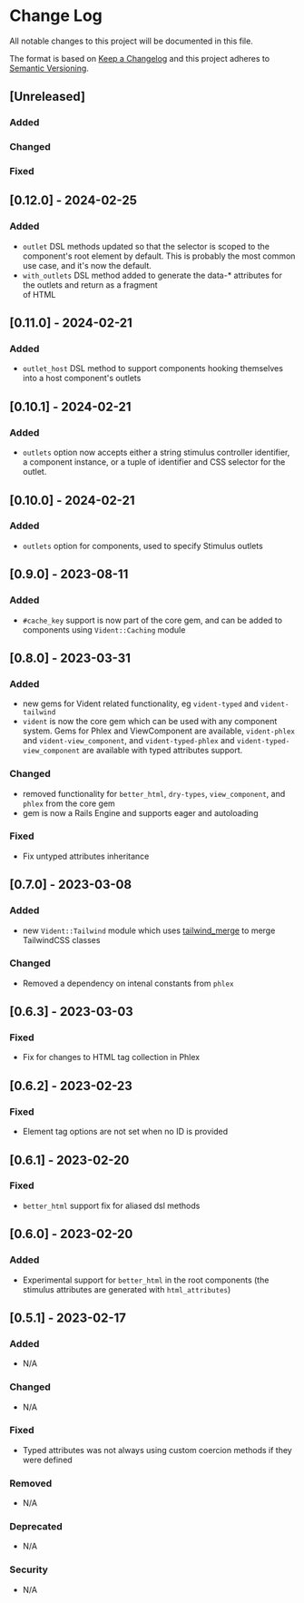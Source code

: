 
# Change Log
All notable changes to this project will be documented in this file.

The format is based on [Keep a Changelog](http://keepachangelog.com/)
and this project adheres to [Semantic Versioning](http://semver.org/).


## [Unreleased]

### Added

### Changed

### Fixed


## [0.12.0] - 2024-02-25

### Added

- `outlet` DSL methods updated so that the selector is scoped to the component's root element by default. This 
  is probably the most common use case, and it's now the default.
- `with_outlets` DSL method added to generate the data-* attributes for the outlets and return as a fragment  
  of HTML


## [0.11.0] - 2024-02-21

### Added

- `outlet_host` DSL method to support components hooking themselves into a host component's outlets



## [0.10.1] - 2024-02-21

### Added

- `outlets` option now accepts either a string stimulus controller identifier, a component instance, or a tuple of 
  identifier and CSS selector for the outlet.


## [0.10.0] - 2024-02-21

### Added

- `outlets` option for components, used to specify Stimulus outlets 

## [0.9.0] - 2023-08-11

### Added

- `#cache_key` support is now part of the core gem, and can be added to components using `Vident::Caching` module

## [0.8.0] - 2023-03-31

### Added

- new gems for Vident related functionality, eg `vident-typed` and `vident-tailwind`
- `vident` is now the core gem which can be used with any component system. Gems for Phlex and ViewComponent are available, `vident-phlex` and `vident-view_component`, and `vident-typed-phlex` and `vident-typed-view_component` are available with typed attributes support.

### Changed

- removed functionality for `better_html`, `dry-types`, `view_component`, and `phlex` from the core gem
- gem is now a Rails Engine and supports eager and autoloading

### Fixed

- Fix untyped attributes inheritance

## [0.7.0] - 2023-03-08  

### Added

- new `Vident::Tailwind` module which uses [tailwind_merge](https://github.com/gjtorikian/tailwind_merge) to merge TailwindCSS classes

### Changed

- Removed a dependency on intenal constants from `phlex`

## [0.6.3] - 2023-03-03

### Fixed

- Fix for changes to HTML tag collection in Phlex


## [0.6.2] - 2023-02-23

### Fixed

- Element tag options are not set when no ID is provided


## [0.6.1] - 2023-02-20

### Fixed

- `better_html` support fix for aliased dsl methods


## [0.6.0] - 2023-02-20

### Added

- Experimental support for `better_html` in the root components (the stimulus attributes are generated with `html_attributes`)



## [0.5.1] - 2023-02-17

### Added

- N/A

### Changed

- N/A

### Fixed

- Typed attributes was not always using custom coercion methods if they were defined 

### Removed

- N/A

### Deprecated

- N/A

### Security

- N/A
